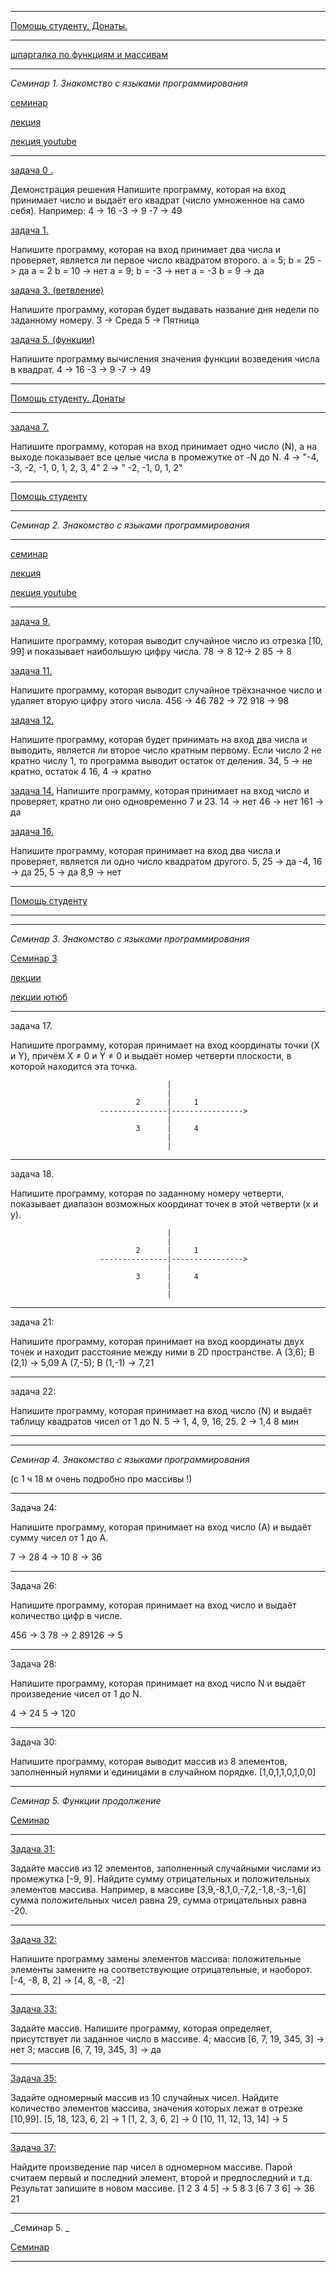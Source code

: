 __________________________________________________________________________
[Помощь студенту. Донаты.](https://yoomoney.ru/to/41001197327567)
__________________________________________________________________________
[шпаргалка по функциям и массивам]()
________________________________________________
_Семинар 1. Знакомство с языками программирования_

[семинар](https://gbcdn.mrgcdn.ru/uploads/record/211458/attachment/a2d135e1e68f190fc7e4824f114af52f.mp4)

[лекция](https://gb.ru/lessons/260177) 

[лекция youtube](https://www.youtube.com/watch?time_continue=1817&v=KnRwIl2-O_k&feature=emb_logo)
________________________________________________
[задача 0 .](https://github.com/cleverplant/seminar-c-sharp-tasks-sensey/tree/main/%D0%B7%D0%B0%D0%B4%D0%B0%D1%87%D0%B0%200)

Демонстрация решения
Напишите программу, которая на вход принимает число 
и выдаёт его квадрат (число умноженное на само себя).
Например:
4 -> 16
-3 -> 9
-7 -> 49

[задача 1.](https://github.com/cleverplant/seminar-c-sharp-tasks-sensey/tree/main/%D0%B7%D0%B0%D0%B4%D0%B0%D1%87%D0%B0%201)

Напишите программу, которая на вход принимает два числа 
и проверяет, является ли первое число квадратом второго.
a = 5; b = 25 -> да
a = 2 b = 10 -> нет
a = 9; b = -3 -> нет
a = -3 b = 9 -> да

[задача 3. (ветвление)](https://github.com/cleverplant/seminar-c-sharp-tasks-sensey/tree/main/%D0%B7%D0%B0%D0%B4%D0%B0%D1%87%D0%B0%203)

Напишите программу, которая будет выдавать 
название дня недели по заданному номеру.
3 -> Среда
5 -> Пятница

[задача 5. (функции)](https://github.com/cleverplant/seminar-c-sharp-tasks-sensey/tree/main/%D0%B7%D0%B0%D0%B4%D0%B0%D1%87%D0%B0%205)

Напишите программу вычисления значения
функции возведения числа в квадрат.
4 -> 16
-3 -> 9
-7 -> 49

__________________________________________________________________________
[Помощь студенту. Донаты](https://yoomoney.ru/to/41001197327567)

________________________________________________

[задача 7.](https://github.com/cleverplant/seminar-c-sharp-tasks-sensey/tree/main/%D0%B7%D0%B0%D0%B4%D0%B0%D1%87%D0%B0%207) 

Напишите программу, которая на вход принимает одно число (N), 
а на выходе показывает все целые числа в промежутке от -N до N.
4 -> "-4, -3, -2, -1, 0, 1, 2, 3, 4"
2 -> " -2, -1, 0, 1, 2"
__________________________________________________________________________
[Помощь студенту](https://yoomoney.ru/to/41001197327567)
________________________________________________
_Семинар 2. Знакомство с языками программирования_

___________________________________________________________________________

[семинар](https://gbcdn.mrgcdn.ru/uploads/record/212141/attachment/71efe2d535ec27c56a87c7c63a0ba33e.mp4)

[лекция](https://gb.ru/lessons/260178)

[лекция youtube](https://www.youtube.com/watch?time_continue=1713&v=YZtHkZhJzGA&feature=emb_logo)
________________________________________________


[задача 9.](https://github.com/cleverplant/seminar-c-sharp-tasks-sensey/tree/main/%D0%B7%D0%B0%D0%B4%D0%B0%D1%87%D0%B0%209) 

Напишите программу, 
которая выводит случайное число из отрезка [10, 99] 
и показывает наибольшую цифру числа.
78 -> 8
12-> 2
85 -> 8

[задача 11.](https://github.com/cleverplant/seminar-c-sharp-tasks-sensey/tree/main/%D0%B7%D0%B0%D0%B4%D0%B0%D1%87%D0%B0%2011) 

Напишите программу, которая выводит случайное трёхзначное число 
и удаляет вторую цифру этого числа.
456 -> 46
782 -> 72
918 -> 98

[задача 12.](https://github.com/cleverplant/seminar-c-sharp-tasks-sensey/tree/main/%D0%B7%D0%B0%D0%B4%D0%B0%D1%87%D0%B0%2012) 

Напишите программу, которая будет принимать на вход два числа 
и выводить, является ли второе число кратным первому. 
Если число 2 не кратно числу 1, то программа выводит остаток от деления.
34, 5 -> не кратно, остаток 4
16, 4 -> кратно

[задача 14.](https://github.com/cleverplant/seminar-c-sharp-tasks-sensey/tree/main/%D0%B7%D0%B0%D0%B4%D0%B0%D1%87%D0%B0%2014) 
Напишите программу, которая принимает на вход число и проверяет, 
кратно ли оно одновременно 7 и 23.
14 -> нет
46 -> нет
161 -> да

[задача 16.](https://github.com/cleverplant/seminar-c-sharp-tasks-sensey/tree/main/%D0%B7%D0%B0%D0%B4%D0%B0%D1%87%D0%B0%2016) 

Напишите программу, которая принимает на вход два числа и проверяет, 
является ли одно число квадратом другого.
5, 25 -> да
-4, 16 -> да
25, 5 -> да
8,9 -> нет

__________________________________________________________________________
[Помощь студенту](https://yoomoney.ru/to/41001197327567)

________________________________________________

________________________________________________________________________________________
_Семинар 3. Знакомство с языками программирования_

[Семинар 3]()

[лекции]()

[лекции ютюб]()

_________________________________________________________________________________________

задача 17. 

Напишите программу, которая принимает на вход координаты точки (X и Y), причём X ≠ 0 и Y ≠ 0 и выдаёт номер четверти плоскости, в которой находится эта точка.

                                       |
                                       |
                                2      |     1
                        ---------------|---------------->               
                                       |
                                3      |     4 
                                       |
                                       |

_________________________________________________________________________________________

задача 18. 

Напишите программу, которая по заданному номеру четверти, показывает диапазон возможных координат точек в этой четверти (x и y).

                                       |
                                       |
                                2      |     1
                        ---------------|---------------->               
                                       |
                                3      |     4 
                                       |
                                       |

_________________________________________________________________________________________

задача 21: 

Напишите программу, которая принимает на вход координаты двух точек и находит расстояние между ними в 2D пространстве.
A (3,6); B (2,1) -> 5,09
A (7,-5); B (1,-1) -> 7,21

_________________________________________________________________________________________

задача 22: 

Напишите программу, которая принимает на вход число (N) и выдаёт таблицу квадратов чисел от 1 до N.
5 -> 1, 4, 9, 16, 25.
2 -> 1,4
8 мин
_________________________________________________________________________________________

________________________________________________________________________________________
_Семинар 4. Знакомство с языками программирования_ 

(с 1 ч 18 м очень подробно про массивы !)

_________________________________________________________________________________________

Задача 24: 

Напишите программу, которая принимает на вход число (А) и выдаёт сумму чисел от 1 до А.

7 -> 28
4 -> 10
8 -> 36

__________________________________________________________________________________________

Задача 26: 

Напишите программу, которая принимает на вход число и выдаёт количество цифр в числе.

456 -> 3
78 -> 2
89126 -> 5

___________________________________________________________________________________________

Задача 28:

Напишите программу, которая принимает на вход число N и выдаёт произведение чисел от 1 до N.

4 -> 24
5 -> 120

____________________________________________________________________________________________

Задача 30:

Напишите программу, которая выводит массив из 8 элементов, заполненный нулями и единицами в случайном порядке.
[1,0,1,1,0,1,0,0]

____________________________________________________________________________________________

_Семинар 5. Функции продолжение_

[Семинар](https://gbcdn.mrgcdn.ru/uploads/record/214362/attachment/9dd324783ff07d038a0f93d8df1fc878.mp4)

_________________________________________________________________________________________

[Задача 31:]() 

Задайте массив из 12 элементов, заполненный случайными числами из промежутка [-9, 9]. Найдите сумму отрицательных и положительных элементов массива.
Например, в массиве [3,9,-8,1,0,-7,2,-1,8,-3,-1,6] сумма положительных чисел равна 29, сумма отрицательных равна -20.

__________________________________________________________________________________________

[Задача 32:]() 

Напишите программу замены элементов массива: положительные элементы замените на соответствующие отрицательные, и наоборот.
[-4, -8, 8, 2] -> [4, 8, -8, -2]

___________________________________________________________________________________________

[Задача 33:]() 

Задайте массив. Напишите программу, которая определяет, присутствует ли заданное число в массиве.
4; массив [6, 7, 19, 345, 3] -> нет
3; массив [6, 7, 19, 345, 3] -> да

___________________________________________________________________________________________

[Задача 35:]() 

Задайте одномерный массив из 10 случайных чисел. Найдите количество элементов массива, значения которых лежат в отрезке [10,99].
[5, 18, 123, 6, 2] -> 1
[1, 2, 3, 6, 2] -> 0
[10, 11, 12, 13, 14] -> 5
____________________________________________________________________________________________

[Задача 37:]() 

Найдите произведение пар чисел в одномерном массиве. Парой считаем первый и последний элемент, второй и предпоследний и т.д. Результат запишите в новом массиве.
[1 2 3 4 5] -> 5 8 3
[6 7 3 6] -> 36 21

_____________________________________________________________________________________________

_Семинар 5. _

[Семинар]()

_____________________________________________________________________________________________





